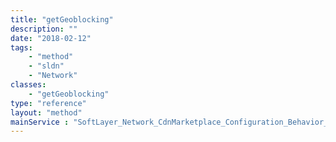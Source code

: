 ```yaml
---
title: "getGeoblocking"
description: ""
date: "2018-02-12"
tags:
    - "method"
    - "sldn"
    - "Network"
classes:
    - "getGeoblocking"
type: "reference"
layout: "method"
mainService : "SoftLayer_Network_CdnMarketplace_Configuration_Behavior_Geoblocking"
---
```

